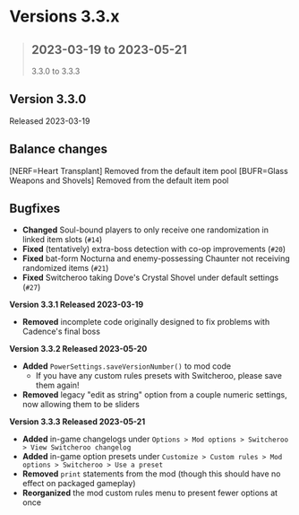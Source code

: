 # **Versions 3.3.x**
>## **2023-03-19 to 2023-05-21**
>3.3.0 to 3.3.3


## Version 3.3.0
Released 2023-03-19

## Balance changes
[NERF=Heart Transplant] Removed from the default item pool
[BUFR=Glass Weapons and Shovels] Removed from the default item pool

## Bugfixes
- **Changed** Soul-bound players to only receive one randomization in linked item slots (`#14`)
- **Fixed** (tentatively) extra-boss detection with co-op improvements (`#20`)
- **Fixed** bat-form Nocturna and enemy-possessing Chaunter not receiving randomized items (`#21`)
- **Fixed** Switcheroo taking Dove's Crystal Shovel under default settings (`#27`)

**Version 3.3.1 Released 2023-03-19**
- **Removed** incomplete code originally designed to fix problems with Cadence's final boss

**Version 3.3.2 Released 2023-05-20**
- **Added** `PowerSettings.saveVersionNumber()` to mod code
	- If you have any custom rules presets with Switcheroo, please save them again!
- **Removed** legacy "edit as string" option from a couple numeric settings, now allowing them to be sliders

**Version 3.3.3 Released 2023-05-21**
- **Added** in-game changelogs under `Options > Mod options > Switcheroo > View Switcheroo changelog`
- **Added** in-game option presets under `Customize > Custom rules > Mod options > Switcheroo > Use a preset`
- **Removed** `print` statements from the mod (though this should have no effect on packaged gameplay)
- **Reorganized** the mod custom rules menu to present fewer options at once